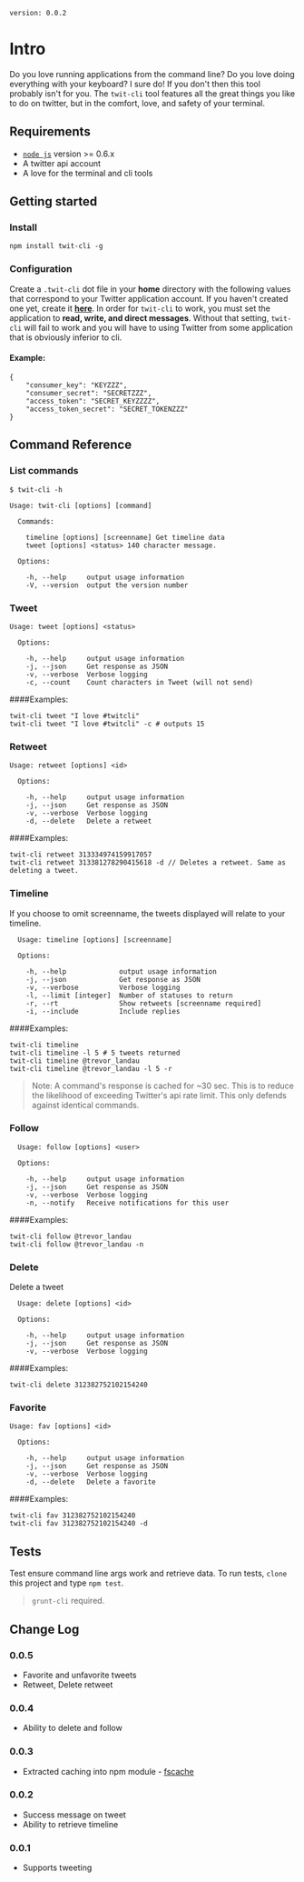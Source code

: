 `version: 0.0.2`

# Intro
Do you love running applications from the command line? Do you love doing everything with your keyboard? I sure do! If you don't then this tool probably isn't for you. The `twit-cli` tool features all the great things you like to do on twitter, but in the comfort, love, and safety of your terminal.

## Requirements
- [`node js`](http://nodejs.org) version >= 0.6.x
- A twitter api account
- A love for the terminal and cli tools

## Getting started
### Install
`npm install twit-cli -g`

### Configuration
Create a `.twit-cli` dot file in your **home** directory with the following values that correspond to your Twitter application account. If you haven't created one yet, create it **[here](https://dev.twitter.com/apps)**. In order for `twit-cli` to work, you must set the application to **read, write, and direct messages**. Without that setting, `twit-cli` will fail to work and you will have to using Twitter from some application that is obviously inferior to cli.

#### Example:

```
{
	"consumer_key": "KEYZZZ",
	"consumer_secret": "SECRETZZZ",
	"access_token": "SECRET_KEYZZZZ",
	"access_token_secret": "SECRET_TOKENZZZ"
}
```

## Command Reference

### List commands

`$ twit-cli -h`

```
Usage: twit-cli [options] [command]

  Commands:

    timeline [options] [screenname] Get timeline data
    tweet [options] <status> 140 character message.

  Options:

    -h, --help     output usage information
    -V, --version  output the version number
```

### Tweet

```
Usage: tweet [options] <status>

  Options:

    -h, --help     output usage information
    -j, --json     Get response as JSON
    -v, --verbose  Verbose logging
    -c, --count    Count characters in Tweet (will not send)
```
####Examples:

```
twit-cli tweet "I love #twitcli"
twit-cli tweet "I love #twitcli" -c # outputs 15
```

### Retweet

```
Usage: retweet [options] <id>

  Options:

    -h, --help     output usage information
    -j, --json     Get response as JSON
    -v, --verbose  Verbose logging
    -d, --delete   Delete a retweet
```
####Examples:

```
twit-cli retweet 313334974159917057
twit-cli retweet 313381278290415618 -d // Deletes a retweet. Same as deleting a tweet.
```


### Timeline

If you choose to omit screenname, the tweets displayed will relate to your timeline.

```
  Usage: timeline [options] [screenname]

  Options:

    -h, --help             output usage information
    -j, --json             Get response as JSON
    -v, --verbose          Verbose logging
    -l, --limit [integer]  Number of statuses to return
    -r, --rt               Show retweets [screenname required]
    -i, --include          Include replies
```

####Examples:
```
twit-cli timeline 
twit-cli timeline -l 5 # 5 tweets returned
twit-cli timeline @trevor_landau 
twit-cli timeline @trevor_landau -l 5 -r 
```

> Note: A command's response is cached for ~30 sec. This is to reduce the likelihood of exceeding Twitter's api rate limit. This only defends against identical commands.


### Follow

```
  Usage: follow [options] <user>

  Options:

    -h, --help     output usage information
    -j, --json     Get response as JSON
    -v, --verbose  Verbose logging
    -n, --notify   Receive notifications for this user
```

####Examples:
```
twit-cli follow @trevor_landau
twit-cli follow @trevor_landau -n
```

### Delete

Delete a tweet

```
  Usage: delete [options] <id>

  Options:

    -h, --help     output usage information
    -j, --json     Get response as JSON
    -v, --verbose  Verbose logging
```

####Examples:
```
twit-cli delete 312382752102154240
```


### Favorite


```
Usage: fav [options] <id>

  Options:

    -h, --help     output usage information
    -j, --json     Get response as JSON
    -v, --verbose  Verbose logging
    -d, --delete   Delete a favorite
```

####Examples:
```
twit-cli fav 312382752102154240
twit-cli fav 312382752102154240 -d
```
 
## Tests

Test ensure command line args work and retrieve data. To run tests, `clone` this project and type `npm test`.

> `grunt-cli` required.

## Change Log

### 0.0.5
- Favorite and unfavorite tweets
- Retweet, Delete retweet

### 0.0.4
- Ability to delete and follow

### 0.0.3
- Extracted caching into npm module - [fscache](https://github.com/landau/fscache)

### 0.0.2
- Success message on tweet
- Ability to retrieve timeline

### 0.0.1
- Supports tweeting

